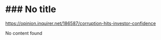 # ### No title

https://opinion.inquirer.net/186587/corruption-hits-investor-confidence



No content found
